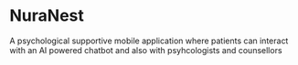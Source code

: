 # NuraNest
A psychological supportive mobile application where patients can interact with an AI powered chatbot and also with psyhcologists and counsellors
